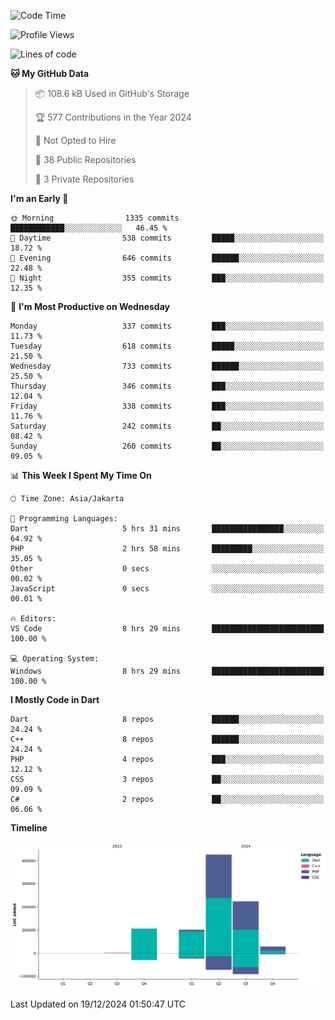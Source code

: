 <!--START_SECTION:waka-->
![Code Time](http://img.shields.io/badge/Code%20Time-333%20hrs%2042%20mins-blue)

![Profile Views](http://img.shields.io/badge/Profile%20Views-0-blue)

![Lines of code](https://img.shields.io/badge/From%20Hello%20World%20I%27ve%20Written-882.1%20thousand%20lines%20of%20code-blue)

**🐱 My GitHub Data** 

> 📦 108.6 kB Used in GitHub's Storage 
 > 
> 🏆 577 Contributions in the Year 2024
 > 
> 🚫 Not Opted to Hire
 > 
> 📜 38 Public Repositories 
 > 
> 🔑 3 Private Repositories 
 > 
**I'm an Early 🐤** 

```text
🌞 Morning                1335 commits        ████████████░░░░░░░░░░░░░   46.45 % 
🌆 Daytime                538 commits         █████░░░░░░░░░░░░░░░░░░░░   18.72 % 
🌃 Evening                646 commits         ██████░░░░░░░░░░░░░░░░░░░   22.48 % 
🌙 Night                  355 commits         ███░░░░░░░░░░░░░░░░░░░░░░   12.35 % 
```
📅 **I'm Most Productive on Wednesday** 

```text
Monday                   337 commits         ███░░░░░░░░░░░░░░░░░░░░░░   11.73 % 
Tuesday                  618 commits         █████░░░░░░░░░░░░░░░░░░░░   21.50 % 
Wednesday                733 commits         ██████░░░░░░░░░░░░░░░░░░░   25.50 % 
Thursday                 346 commits         ███░░░░░░░░░░░░░░░░░░░░░░   12.04 % 
Friday                   338 commits         ███░░░░░░░░░░░░░░░░░░░░░░   11.76 % 
Saturday                 242 commits         ██░░░░░░░░░░░░░░░░░░░░░░░   08.42 % 
Sunday                   260 commits         ██░░░░░░░░░░░░░░░░░░░░░░░   09.05 % 
```


📊 **This Week I Spent My Time On** 

```text
🕑︎ Time Zone: Asia/Jakarta

💬 Programming Languages: 
Dart                     5 hrs 31 mins       ████████████████░░░░░░░░░   64.92 % 
PHP                      2 hrs 58 mins       █████████░░░░░░░░░░░░░░░░   35.05 % 
Other                    0 secs              ░░░░░░░░░░░░░░░░░░░░░░░░░   00.02 % 
JavaScript               0 secs              ░░░░░░░░░░░░░░░░░░░░░░░░░   00.01 % 

🔥 Editors: 
VS Code                  8 hrs 29 mins       █████████████████████████   100.00 % 

💻 Operating System: 
Windows                  8 hrs 29 mins       █████████████████████████   100.00 % 
```

**I Mostly Code in Dart** 

```text
Dart                     8 repos             ██████░░░░░░░░░░░░░░░░░░░   24.24 % 
C++                      8 repos             ██████░░░░░░░░░░░░░░░░░░░   24.24 % 
PHP                      4 repos             ███░░░░░░░░░░░░░░░░░░░░░░   12.12 % 
CSS                      3 repos             ██░░░░░░░░░░░░░░░░░░░░░░░   09.09 % 
C#                       2 repos             ██░░░░░░░░░░░░░░░░░░░░░░░   06.06 % 
```



**Timeline**

![Lines of Code chart](https://raw.githubusercontent.com/PradiptaAhmad/PradiptaAhmad/main/assets/bar_graph.png)


 Last Updated on 19/12/2024 01:50:47 UTC
<!--END_SECTION:waka-->
